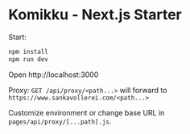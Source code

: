 # Komikku - Next.js Starter

Start:

```bash
npm install
npm run dev
```

Open http://localhost:3000

Proxy: `GET /api/proxy/<path...>` will forward to `https://www.sankavollerei.com/<path...>`

Customize environment or change base URL in `pages/api/proxy/[...path].js`.

